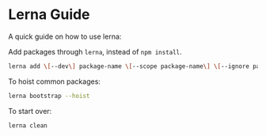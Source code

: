 # Lerna Guide
A quick guide on how to use lerna:

Add packages through `lerna`, instead of `npm install`.
```bash
lerna add \[--dev\] package-name \[--scope package-name\] \[--ignore package-name\]
```

To hoist common packages:
```bash
lerna bootstrap --hoist
```

To start over:
```bash
lerna clean
```
